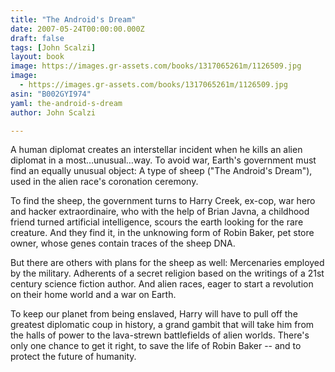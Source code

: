 ```yaml
---
title: "The Android's Dream"
date: 2007-05-24T00:00:00.000Z
draft: false
tags: [John Scalzi]
layout: book
image: https://images.gr-assets.com/books/1317065261m/1126509.jpg
image: 
  - https://images.gr-assets.com/books/1317065261m/1126509.jpg
asin: "B002GYI974"
yaml: the-android-s-dream
author: John Scalzi

---
```


A human diplomat creates an interstellar incident when he kills an alien diplomat in a most…unusual…way. To avoid war, Earth's government must find an equally unusual object: A type of sheep ("The Android's Dream"), used in the alien race's coronation ceremony.  
  
To find the sheep, the government turns to Harry Creek, ex-cop, war hero and hacker extraordinaire, who with the help of Brian Javna, a childhood friend turned artificial intelligence, scours the earth looking for the rare creature. And they find it, in the unknowing form of Robin Baker, pet store owner, whose genes contain traces of the sheep DNA.  
  
But there are others with plans for the sheep as well: Mercenaries employed by the military. Adherents of a secret religion based on the writings of a 21st century science fiction author. And alien races, eager to start a revolution on their home world and a war on Earth.  
  
To keep our planet from being enslaved, Harry will have to pull off the greatest diplomatic coup in history, a grand gambit that will take him from the halls of power to the lava-strewn battlefields of alien worlds. There's only one chance to get it right, to save the life of Robin Baker -- and to protect the future of humanity.